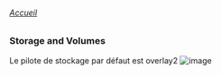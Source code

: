 ###### [Accueil](README.md)
### Storage and Volumes

Le pilote de stockage par défaut est overlay2
![image](https://github.com/abiForSofteam/docker/assets/56606441/89f0e474-1b7e-484d-94d8-765b7f9225a4)

